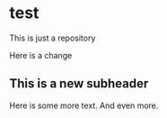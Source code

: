 # test
This is just a repository

Here is a change

## This is a new subheader

Here is some more text. And even more.
